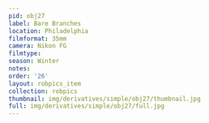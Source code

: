 ```yaml
---
pid: obj27
label: Bare Branches
location: Philadelphia
filmformat: 35mm
camera: Nikon FG
filmtype: 
season: Winter
notes: 
order: '26'
layout: robpics_item
collection: robpics
thumbnail: img/derivatives/simple/obj27/thumbnail.jpg
full: img/derivatives/simple/obj27/full.jpg
---
```

